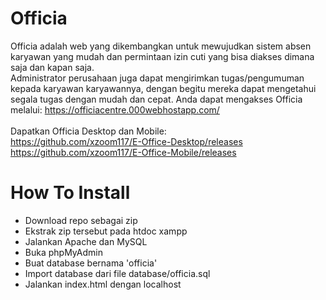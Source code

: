 # Officia
Officia adalah web yang dikembangkan untuk mewujudkan sistem absen karyawan yang mudah dan permintaan izin cuti yang bisa diakses dimana saja dan kapan saja.<br>
Administrator perusahaan juga dapat mengirimkan tugas/pengumuman kepada karyawan karyawannya, dengan begitu mereka dapat mengetahui segala tugas dengan mudah dan cepat.
Anda dapat mengakses Officia melalui: https://officiacentre.000webhostapp.com/
<br><br>Dapatkan Officia Desktop dan Mobile:<br>https://github.com/xzoom117/E-Office-Desktop/releases<br>https://github.com/xzoom117/E-Office-Mobile/releases

# How To Install
- Download repo sebagai zip
- Ekstrak zip tersebut pada htdoc xampp
- Jalankan Apache dan MySQL
- Buka phpMyAdmin
- Buat database bernama 'officia'
- Import database dari file database/officia.sql
- Jalankan index.html dengan localhost
